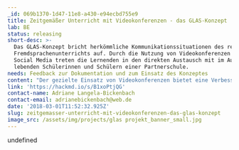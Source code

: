 ```yaml
---
_id: 069b1370-1d47-11e8-a430-e94ecbd755e9
title: Zeitgemäßer Unterricht mit Videokonferenzen - das GLAS-Konzept
lab: BE
status: releasing
short-desc: >-
  Das GLAS-Konzept bricht herkömmliche Kommunikationssituationen des regulären
  Fremdsprachenunterrichts auf. Durch die Nutzung von Videokonferenzen und
  Social Media treten die Lernenden in den direkten Austausch mit im Ausland
  lebenden Schülerinnen und Schülern einer Partnerschule.
needs: Feedback zur Dokumentation und zum Einsatz des Konzeptes
content: "Der gezielte Einsatz von Videokonferenzen bietet eine Verbesserung im Bereich der funktional kommunikativen Kompetenzen und bereichert das Lernen darüberhinaus durch den Erwerb von medialen und methodischen Fertigkeiten sowie interkultureller Handlungsfähigkeit.\r\n\r\nDer Name des Konzeptes setzt sich aus den Anfangsbuchstaben der am Pilotprojekt beteiligten Orte und Schulen zusammen: G(ulpen), L(eonhard), A(achen), S(ophianum)"
link: 'https://hackmd.io/s/B1xoPtjQG'
contact-name: Adriane Langela-Bickenbach
contact-email: adrianebickenbach@web.de
date: '2018-03-01T11:52:32.925Z'
slug: zeitgemasser-unterricht-mit-videokonferenzen-das-glas-konzept
image_src: /assets/img/projects/glas projekt_banner_small.jpg
---
```

undefined
